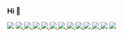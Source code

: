 ### Hi  👋



 <img src="https://github-readme-stats.vercel.app/api/top-langs/?username=wemersonm&hide_progress=Donut&theme=dark">
<a href="#"> <img src="https://img.shields.io/badge/PHP-777BB4?style=for-the-badge&logo=php&logoColor=white"> </a>
<a href="#"> <img src="https://img.shields.io/badge/Laravel-F9322C?style=for-the-badge&logo=laravel&logoColor=white"> </a>
<a href="#"> <img src="https://img.shields.io/badge/MySQL-00000F?style=for-the-badge&logo=mysql&logoColor=white"> </a>
<a href="#"> <img src="https://img.shields.io/badge/JavaScript-F7DF1E?style=for-the-badge&logo=javascript&logoColor=black"> </a>
<a href="#"> <img src="https://img.shields.io/badge/TypeScript-007ACC?style=for-the-badge&logo=typescript&logoColor=white"> </a>
<a href="#"> <img src="https://img.shields.io/badge/Vue.js-35495E?style=for-the-badge&logo=vue.js&logoColor=4FC08D"> </a>
<a href="#"> <img src="https://img.shields.io/badge/jQuery-0769AD?style=for-the-badge&logo=jquery&logoColor=white"> </a>
<a href="#"> <img src="https://img.shields.io/badge/HTML5-E34F26?style=for-the-badge&logo=html5&logoColor=white"> </a>
<a href="#"> <img src="https://img.shields.io/badge/CSS3-1572B6?style=for-the-badge&logo=css3&logoColor=white"> </a>
<a href="#"> <img src="https://img.shields.io/badge/-boostrap-0D1117?style=for-the-badge&logo=bootstrap&labelColor=0D1117"> </a>
<a href="#"> <img src="https://img.shields.io/badge/Sass-000?style=for-the-badge&logo=sass"></a>
<a href="#"> <img src="https://img.shields.io/badge/redis-%23DD0031.svg?&style=for-the-badge&logo=redis&logoColor=white"> </a>




